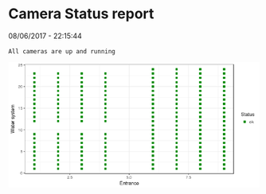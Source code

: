 Camera Status report
================
08/06/2017 - 22:15:44

    All cameras are up and running

![](camreport_files/figure-markdown_github/unnamed-chunk-2-1.png)
